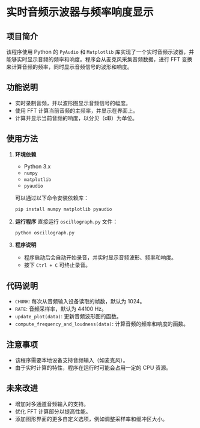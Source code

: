 # 实时音频示波器与频率响度显示

## 项目简介

该程序使用 Python 的 `PyAudio` 和 `Matplotlib` 库实现了一个实时音频示波器，并能够实时显示音频的频率和响度。程序会从麦克风采集音频数据，进行 FFT 变换来计算音频的频率，同时显示音频信号的波形和响度。

## 功能说明

- 实时录制音频，并以波形图显示音频信号的幅度。
- 使用 FFT 计算当前音频的主频率，并显示在界面上。
- 计算并显示当前音频的响度，以分贝（dB）为单位。

## 使用方法

1. **环境依赖**
   - Python 3.x
   - `numpy`
   - `matplotlib`
   - `pyaudio`
   
   可以通过以下命令安装依赖库：
   ```bash
   pip install numpy matplotlib pyaudio
   ```

2. **运行程序**
   直接运行 `oscillograph.py` 文件：
   ```bash
   python oscillograph.py
   ```

3. **程序说明**
   - 程序启动后会自动开始录音，并实时显示音频波形、频率和响度。
   - 按下 `Ctrl + C` 可终止录音。

## 代码说明

- `CHUNK`: 每次从音频输入设备读取的帧数，默认为 1024。
- `RATE`: 音频采样率，默认为 44100 Hz。
- `update_plot(data)`: 更新音频波形图的函数。
- `compute_frequency_and_loudness(data)`: 计算音频的频率和响度的函数。

## 注意事项

- 该程序需要本地设备支持音频输入（如麦克风）。
- 由于实时计算的特性，程序在运行时可能会占用一定的 CPU 资源。

## 未来改进

- 增加对多通道音频输入的支持。
- 优化 FFT 计算部分以提高性能。
- 添加图形界面的更多自定义选项，例如调整采样率和缓冲区大小。
